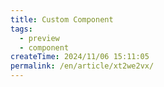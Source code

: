 ```yaml
---
title: Custom Component
tags:
  - preview
  - component
createTime: 2024/11/06 15:11:05
permalink: /en/article/xt2we2vx/
---
```


<CustomComponent />
